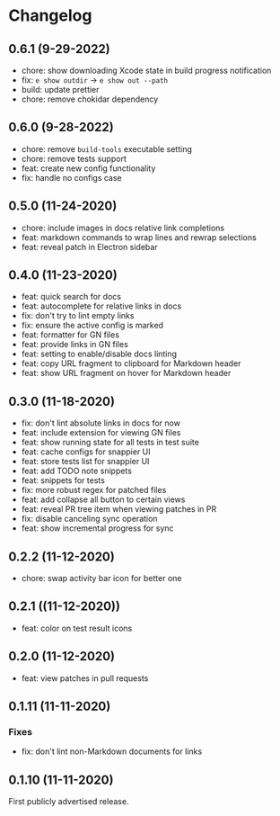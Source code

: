 # Changelog

## 0.6.1 (9-29-2022)

* chore: show downloading Xcode state in build progress notification
* fix: `e show outdir` -> `e show out --path`
* build: update prettier
* chore: remove chokidar dependency

## 0.6.0 (9-28-2022)

* chore: remove `build-tools` executable setting
* chore: remove tests support
* feat: create new config functionality
* fix: handle no configs case

## 0.5.0 (11-24-2020)

* chore: include images in docs relative link completions
* feat: markdown commands to wrap lines and rewrap selections
* feat: reveal patch in Electron sidebar

## 0.4.0 (11-23-2020)

* feat: quick search for docs
* feat: autocomplete for relative links in docs
* fix: don't try to lint empty links
* fix: ensure the active config is marked
* feat: formatter for GN files
* feat: provide links in GN files
* feat: setting to enable/disable docs linting
* feat: copy URL fragment to clipboard for Markdown header
* feat: show URL fragment on hover for Markdown header

## 0.3.0 (11-18-2020)

* fix: don't lint absolute links in docs for now
* feat: include extension for viewing GN files
* feat: show running state for all tests in test suite
* feat: cache configs for snappier UI
* feat: store tests list for snappier UI
* feat: add TODO note snippets
* feat: snippets for tests
* fix: more robust regex for patched files
* feat: add collapse all button to certain views
* feat: reveal PR tree item when viewing patches in PR
* fix: disable canceling sync operation
* feat: show incremental progress for sync

## 0.2.2 (11-12-2020)

* chore: swap activity bar icon for better one

## 0.2.1 ((11-12-2020))

* feat: color on test result icons

## 0.2.0 (11-12-2020)

* feat: view patches in pull requests

## 0.1.11 (11-11-2020)

### Fixes

* fix: don't lint non-Markdown documents for links

## 0.1.10 (11-11-2020)

First publicly advertised release.
